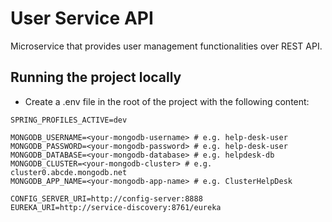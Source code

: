 # User Service API

Microservice that provides user management functionalities over REST API.

## Running the project locally

- Create a .env file in the root of the project with the following content:

```properties
SPRING_PROFILES_ACTIVE=dev

MONGODB_USERNAME=<your-mongodb-username> # e.g. help-desk-user
MONGODB_PASSWORD=<your-mongodb-password> # e.g. help-desk-user
MONGODB_DATABASE=<your-mongodb-database> # e.g. helpdesk-db
MONGODB_CLUSTER=<your-mongodb-cluster> # e.g. cluster0.abcde.mongodb.net
MONGODB_APP_NAME=<your-mongodb-app-name> # e.g. ClusterHelpDesk

CONFIG_SERVER_URI=http://config-server:8888
EUREKA_URI=http://service-discovery:8761/eureka
```
